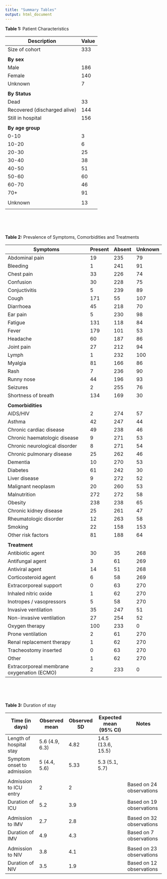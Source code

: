 ```yaml
---
title: "Summary Tables"
output: html_document
---
```


**Table 1:** Patient Characteristics

| Description                  | Value                                      |
|------------------------------|--------------------------------------------|
| Size of cohort               | 333                            |
|                              |                                            |
| **By sex**                      |                                            |
| Male                         | 186                            |
| Female                       | 140                          |
| Unknown                      | 7                     |
|                              |                                            |
| **By Status**                   |                                            |
| Dead                         | 33 |
| Recovered (discharged alive) | 144                          |
| Still in hospital            | 156                            |
|                              |                                            |
| **By age group**                 |                                            |
| 0-10 | 3          |
| 10-20 | 6             |
| 20-30 | 25             |
| 30-40 | 38             |
| 40-50 | 51             |
| 50-60 | 60             |
| 60-70 | 46             |
| 70+ | 91             |
|                              |                                                      |
| Unknown                      | 13             |
|                              |                                            |

<br /><br /><br />


**Table 2:** Prevalence of Symptoms, Comorbidities and Treatments

| **Symptoms**                      | **Present**                        | **Absent**                        | **Unknown**                        |
|-------------------------------|--------------------------------|-------------------------------|--------------------------------|
| Abdominal pain                | 19        | 235        | 79        |
| Bleeding                      | 1        | 241        | 91        |
| Chest pain                    | 33        | 226        | 74        |
| Confusion                     | 30        | 228        | 75        |
| Conjuctivitis                 | 5        | 239        | 89        |
| Cough                         | 171 | 55 | 107 |
| Diarrhoea                     | 45        | 218        | 70        |
| Ear pain                      | 5       | 230       | 98       |
| Fatigue                       | 131       | 118       | 84       |
| Fever                         | 179       | 101       | 53       |
| Headache                      | 60       | 187       | 86       |
| Joint pain                    | 27       | 212       | 94       |
| Lymph                         | 1       | 232       | 100       |
| Myalgia                       | 81       | 166       | 86       |
| Rash                          | 7       | 236       | 90       |
| Runny nose                    | 44       | 196       | 93       |
| Seizures                      | 2       | 255       | 76       |
| Shortness of breath           | 134       | 169       | 30       |
|                               |                                |                               |                                |
| **Comorbidities**                 |                                |                               |                                |
| AIDS/HIV                      | 2        | 274        | 57        |
| Asthma                        | 42        | 247        | 44        |
| Chronic cardiac disease       | 49        | 238        | 46        |
| Chronic haematologic disease  | 9        | 271        | 53        |
| Chronic neurological disorder | 8        | 271        | 54        |
| Chronic pulmonary disease     | 25        | 262        | 46        |
| Dementia                      | 10        | 270        | 53        |
| Diabetes                      | 61        | 242        | 30        |
| Liver disease                 | 9        | 272        | 52        |
| Malignant neoplasm            | 20       | 260       | 53       |
| Malnutrition                  | 272        | 272       | 58       |
| Obesity                       | 238        | 238       | 65       |
| Chronic kidney disease        | 25       | 261       | 47       |
| Rheumatologic disorder        | 12       | 263       | 58       |
| Smoking                       | 22       | 158       | 153       |
| Other risk factors            | 81       | 188       | 64       |
|                               |                                |                               |                                |
| **Treatment**                     |                                |                               |                                |
| Antibiotic agent              | 30        | 35        | 268        |
| Antifungal agent              | 3        | 61        | 269        |
| Antiviral agent               | 14        | 51        | 268        |
| Corticosteroid agent          | 6        | 58        | 269        |
| Extracorporeal support        | 0        | 63        | 270        |
| Inhaled nitric oxide          | 1        | 62        | 270        |
| Inotropes / vasopressors      | 5        | 58        | 270        |
| Invasive ventilation          | 35        | 247        | 51        |
| Non-invasive ventilation      | 27          | 254          | 52        |
| Oxygen therapy                | 100       | 233       | 0       |
| Prone ventilation             | 2       | 61       | 270       |
| Renal replacement therapy     | 1       | 62       | 270       |
| Tracheostomy inserted         | 0       | 63       | 270       |
| Other                         | 1       | 62       | 270       |
| Extracorporeal membrane oxygenation (ECMO) | 2 | 233 | 0|

<br /><br /><br />


**Table 3:** Duration of stay


| **Time (in days)**   | **Observed mean**  | **Observed SD**    | **Expected mean** (95% CI) | **Notes** |
|------------------------------------------------|----------------------------------------------------------------------------------------------------|--------------------------------------|-------------------------------------------------------------------------------------------|---------------------------------------------|
| Length of hospital stay              | 5.6 (4.9, 6.3) | 4.82            | 14.5 (13.6, 15.5)           |                                             |
|Symptom onset to admission | 5 (4.4, 5.6)      | 5.33              | 5.3 (5.1, 5.7) |                                             |
|                                                |                                                                                                    |                                      |                                                                                           |                                             |
|Admission to ICU entry     | 2                                                              | 2  |                                                                                           | Based on 24 observations  |
| Duration of ICU                     | 5.2                                                              | 3.9     |                                                                                           | Based on 19 observations  |
|                                                |                                                                                                    |                                      |                                                                                           |                                             |
| Admission to IMV           | 2.7                                                              | 2.8  |                                                                                           | Based on 32 observations  |
| Duration of IMV                                | 4.9                                                              | 4.3  |                                                                                           | Based on 7 observations  |
|                                                |                                                                                                    |                                      |                                                                                           |                                             |
| Admission to NIV          | 3.8                                                             | 4.1 |                                                                                           | Based on 23 observations |
| Duration of NIV                               | 3.5                                                             | 1.9 |                                                                                           | Based on 12 observations |

